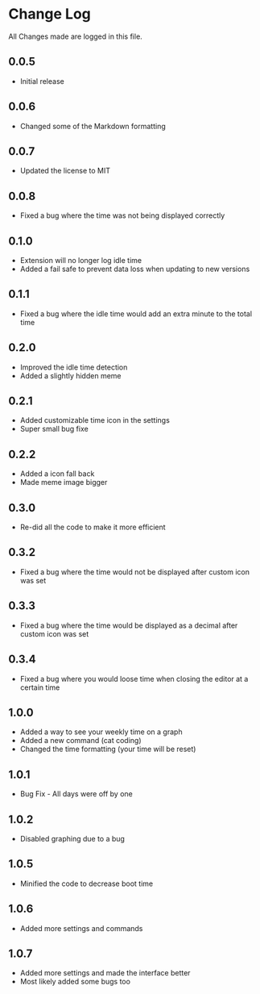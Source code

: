 # Change Log

All Changes made are logged in this file.

## 0.0.5

- Initial release

## 0.0.6

- Changed some of the Markdown formatting

## 0.0.7

- Updated the license to MIT

## 0.0.8

- Fixed a bug where the time was not being displayed correctly

## 0.1.0

- Extension will no longer log idle time
- Added a fail safe to prevent data loss when updating to new versions

## 0.1.1

- Fixed a bug where the idle time would add an extra minute to the total time

## 0.2.0

- Improved the idle time detection
- Added a slightly hidden meme

## 0.2.1

- Added customizable time icon in the settings
- Super small bug fixe

## 0.2.2

- Added a icon fall back
- Made meme image bigger

## 0.3.0

- Re-did all the code to make it more efficient

## 0.3.2

- Fixed a bug where the time would not be displayed after custom icon was set

## 0.3.3

- Fixed a bug where the time would be displayed as a decimal after custom icon was set

## 0.3.4

-  Fixed a bug where you would loose time when closing the editor at a certain time

## 1.0.0

- Added a way to see your weekly time on a graph
- Added a new command (cat coding)
- Changed the time formatting (your time will be reset)

## 1.0.1
- Bug Fix - All days were off by one

## 1.0.2
- Disabled graphing due to a bug

## 1.0.5
- Minified the code to decrease boot time

## 1.0.6
- Added more settings and commands

## 1.0.7
- Added more settings and made the interface better
- Most likely added some bugs too